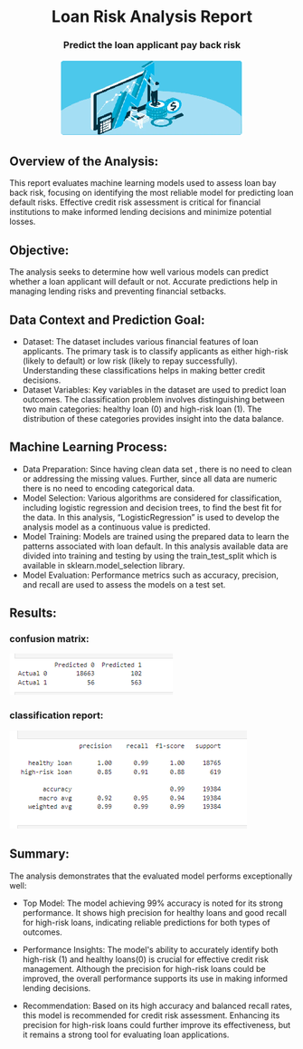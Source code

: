 <h1 align="center">Loan Risk Analysis Report </h1>
<h3 align="center">Predict the loan applicant pay back risk</h3>
<div align="center">
	<img src="images/readmeicon.png">
</div>


## Overview of the Analysis:
This report evaluates machine learning models used to assess loan bay back risk, focusing on identifying the most reliable model for predicting loan default risks. Effective credit risk assessment is critical for financial institutions to make informed lending decisions and minimize potential losses.

## Objective: 
The analysis seeks to determine how well various models can predict whether a loan applicant will default or not. Accurate predictions help in managing lending risks and preventing financial setbacks.

## Data Context and Prediction Goal:
- Dataset:
The dataset includes various financial features of loan applicants. The primary task is to classify applicants as either high-risk  (likely to default) or low risk (likely to repay successfully). Understanding these classifications helps in making better credit decisions.
- Dataset Variables:
 Key variables in the dataset are used to predict loan outcomes. The classification problem involves distinguishing between two main categories: healthy loan (0) and high-risk loan (1). The distribution of these categories provides insight into the data balance.

## Machine Learning Process:
- Data Preparation:
Since having clean data set , there is no need to clean or addressing the missing values. Further, since all data are numeric there is no need to encoding categorical data. 
- Model Selection: 
Various algorithms are considered for classification, including logistic regression and decision trees, to find the best fit for the data. In this analysis, “LogisticRegression” is used to develop the analysis model as a continuous value is predicted.
- Model Training: 
Models are trained using the prepared data to learn the patterns associated with loan default. In this analysis available data are divided into training and testing by using the train_test_split which is available in sklearn.model_selection library.
- Model Evaluation: 
Performance metrics such as accuracy, precision, and recall are used to assess the models on a test set.

## Results:

### confusion matrix:

<div align="left">
	<img src="images/confusionmatrix.png">
</div>

### classification report:

<div align="left">
	<img src="images/classificationreport.png">
</div>

## Summary:
The analysis demonstrates that the evaluated model performs exceptionally well:

- Top Model:
The model achieving 99% accuracy is noted for its strong performance. It shows high precision for healthy loans and good recall for high-risk loans, indicating reliable predictions for both types of outcomes.

- Performance Insights: 
The model's ability to accurately identify both high-risk (1) and healthy loans(0) is crucial for effective credit risk management. Although the precision for high-risk loans could be improved, the overall performance supports its use in making informed lending decisions.

- Recommendation: 
Based on its high accuracy and balanced recall rates, this model is recommended for credit risk assessment. Enhancing its precision for high-risk loans could further improve its effectiveness, but it remains a strong tool for evaluating loan applications.

